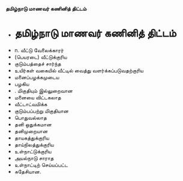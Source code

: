 **தமிழ்நாடு மாணவர் கணினித் திட்டம்**
- # தமிழ்நாடு மாணவர் கணினித் திட்டம்
- n. வீட்டு வேலைக்காரர்
- (பெயரடை) வீட்டுக்குரிய
- குடும்பத்தைச் சார்ந்த
- உயிர்கள் வகையில் வீட்டில் வைத்து வளர்க்கப்படுவதற்குரிய
- மனைப்பழக்கமுடைய
- பழகிய
- . மிகுதியும் இல்லுறைவான
- மனையை விட்டகலாத
- வீட்டாட்வமிக்க
- குடும்பப்பற்று மிகுதியான
- பொதுவல்லாத
- தனி ஒதுக்கமான
- தனிமுறையான
- தாயகத்துக்குரிய
- தாய்நிலத்துக்குரிய
- உள்நாட்டுக்குரிய
- அயல்நாடு சாராத
- உள்நாட்டிற் செய்யப்பட்ட
- சுதேசியான.


